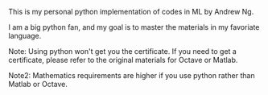 This is my personal python implementation of codes in ML by Andrew Ng.

I am a big python fan, and my goal is to master the materials in my favoriate language.

Note: Using python won't get you the certificate. If you need to get a certificate, please refer to the original materials for Octave or Matlab.

Note2: Mathematics requirements are higher if you use python rather than Matlab or Octave.
